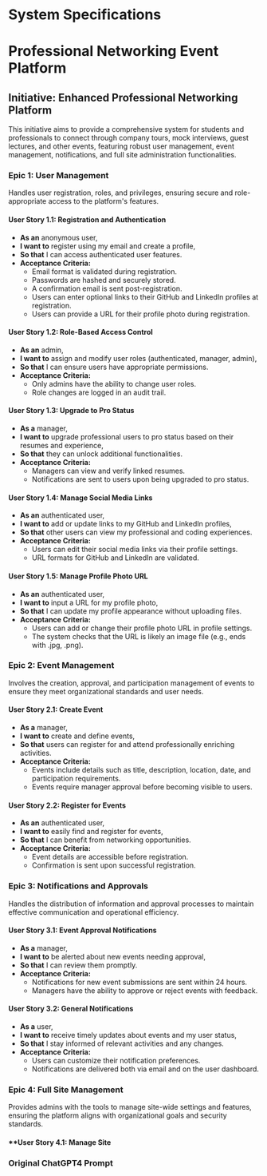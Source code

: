 # System Specifications

# **Professional Networking Event Platform**

## Initiative: Enhanced Professional Networking Platform

This initiative aims to provide a comprehensive system for students and professionals to connect through company tours, mock interviews, guest lectures, and other events, featuring robust user management, event management, notifications, and full site administration functionalities.

### Epic 1: User Management
Handles user registration, roles, and privileges, ensuring secure and role-appropriate access to the platform's features.

#### **User Story 1.1: Registration and Authentication**
- **As an** anonymous user,
- **I want to** register using my email and create a profile,
- **So that** I can access authenticated user features.
- **Acceptance Criteria:**
  - Email format is validated during registration.
  - Passwords are hashed and securely stored.
  - A confirmation email is sent post-registration.
  - Users can enter optional links to their GitHub and LinkedIn profiles at registration.
  - Users can provide a URL for their profile photo during registration.

#### **User Story 1.2: Role-Based Access Control**
- **As an** admin,
- **I want to** assign and modify user roles (authenticated, manager, admin),
- **So that** I can ensure users have appropriate permissions.
- **Acceptance Criteria:**
  - Only admins have the ability to change user roles.
  - Role changes are logged in an audit trail.

#### **User Story 1.3: Upgrade to Pro Status**
- **As a** manager,
- **I want to** upgrade professional users to pro status based on their resumes and experience,
- **So that** they can unlock additional functionalities.
- **Acceptance Criteria:**
  - Managers can view and verify linked resumes.
  - Notifications are sent to users upon being upgraded to pro status.

#### **User Story 1.4: Manage Social Media Links**
- **As an** authenticated user,
- **I want to** add or update links to my GitHub and LinkedIn profiles,
- **So that** other users can view my professional and coding experiences.
- **Acceptance Criteria:**
  - Users can edit their social media links via their profile settings.
  - URL formats for GitHub and LinkedIn are validated.

#### **User Story 1.5: Manage Profile Photo URL**
- **As an** authenticated user,
- **I want to** input a URL for my profile photo,
- **So that** I can update my profile appearance without uploading files.
- **Acceptance Criteria:**
  - Users can add or change their profile photo URL in profile settings.
  - The system checks that the URL is likely an image file (e.g., ends with .jpg, .png).

### Epic 2: Event Management
Involves the creation, approval, and participation management of events to ensure they meet organizational standards and user needs.

#### **User Story 2.1: Create Event**
- **As a** manager,
- **I want to** create and define events,
- **So that** users can register for and attend professionally enriching activities.
- **Acceptance Criteria:**
  - Events include details such as title, description, location, date, and participation requirements.
  - Events require manager approval before becoming visible to users.

#### **User Story 2.2: Register for Events**
- **As an** authenticated user,
- **I want to** easily find and register for events,
- **So that** I can benefit from networking opportunities.
- **Acceptance Criteria:**
  - Event details are accessible before registration.
  - Confirmation is sent upon successful registration.

### Epic 3: Notifications and Approvals
Handles the distribution of information and approval processes to maintain effective communication and operational efficiency.

#### **User Story 3.1: Event Approval Notifications**
- **As a** manager,
- **I want to** be alerted about new events needing approval,
- **So that** I can review them promptly.
- **Acceptance Criteria:**
  - Notifications for new event submissions are sent within 24 hours.
  - Managers have the ability to approve or reject events with feedback.

#### **User Story 3.2: General Notifications**
- **As a** user,
- **I want to** receive timely updates about events and my user status,
- **So that** I stay informed of relevant activities and any changes.
- **Acceptance Criteria:**
  - Users can customize their notification preferences.
  - Notifications are delivered both via email and on the user dashboard.

### Epic 4: Full Site Management
Provides admins with the tools to manage site-wide settings and features, ensuring the platform aligns with organizational goals and security standards.

#### **User Story 4.1: Manage Site


### Original ChatGPT4 Prompt